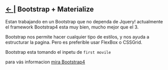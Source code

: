 ## [← |](https://github.com/VGamezz19/skylab-curso/blob/dev/course/semana03/)   Bootstrap + Materialize

Estan trabajando en un Bootstrap que no dependa de Jquery! actualmente el framework Bootstrap4 esta muy bien, mucho mejor que el 3.

Bootstrap nos permite hacer cualquier tipo de estilos, y nos ayuda a estructurar la pagina. Pero es preferible usar FlexBox o CSSGrid.

Bootstrap esta tomando el inpetu de `first movile`

para vás informacion [mira Bootstrap4](https://getbootstrap.com/)
